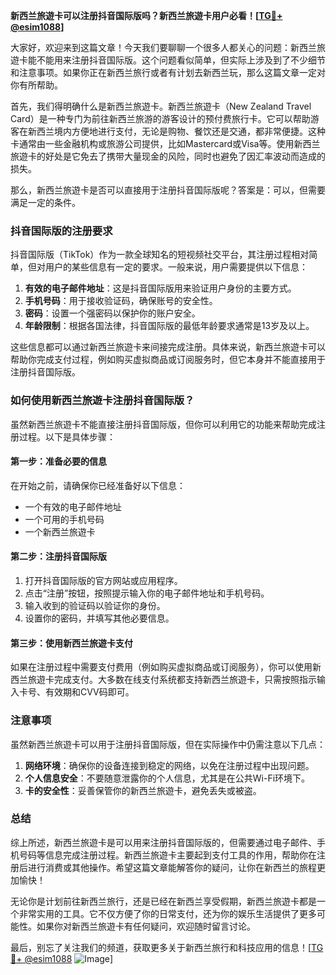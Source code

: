 **新西兰旅遊卡可以注册抖音国际版吗？新西兰旅遊卡用户必看！[[TG💪+ @esim1088](https://t.me/s/esim1088)]**

大家好，欢迎来到这篇文章！今天我们要聊聊一个很多人都关心的问题：新西兰旅遊卡能不能用来注册抖音国际版。这个问题看似简单，但实际上涉及到了不少细节和注意事项。如果你正在新西兰旅行或者有计划去新西兰玩，那么这篇文章一定对你有所帮助。

首先，我们得明确什么是新西兰旅遊卡。新西兰旅遊卡（New Zealand Travel Card）是一种专门为前往新西兰旅游的游客设计的预付费旅行卡。它可以帮助游客在新西兰境内方便地进行支付，无论是购物、餐饮还是交通，都非常便捷。这种卡通常由一些金融机构或旅游公司提供，比如Mastercard或Visa等。使用新西兰旅遊卡的好处是它免去了携带大量现金的风险，同时也避免了因汇率波动而造成的损失。

那么，新西兰旅遊卡是否可以直接用于注册抖音国际版呢？答案是：可以，但需要满足一定的条件。

### 抖音国际版的注册要求

抖音国际版（TikTok）作为一款全球知名的短视频社交平台，其注册过程相对简单，但对用户的某些信息有一定的要求。一般来说，用户需要提供以下信息：

1. **有效的电子邮件地址**：这是抖音国际版用来验证用户身份的主要方式。
2. **手机号码**：用于接收验证码，确保账号的安全性。
3. **密码**：设置一个强密码以保护你的账户安全。
4. **年龄限制**：根据各国法律，抖音国际版的最低年龄要求通常是13岁及以上。

这些信息都可以通过新西兰旅遊卡来间接完成注册。具体来说，新西兰旅遊卡可以帮助你完成支付过程，例如购买虚拟商品或订阅服务时，但它本身并不能直接用于注册抖音国际版。

### 如何使用新西兰旅遊卡注册抖音国际版？

虽然新西兰旅遊卡不能直接注册抖音国际版，但你可以利用它的功能来帮助完成注册过程。以下是具体步骤：

#### 第一步：准备必要的信息
在开始之前，请确保你已经准备好以下信息：
- 一个有效的电子邮件地址
- 一个可用的手机号码
- 一个新西兰旅遊卡

#### 第二步：注册抖音国际版
1. 打开抖音国际版的官方网站或应用程序。
2. 点击“注册”按钮，按照提示输入你的电子邮件地址和手机号码。
3. 输入收到的验证码以验证你的身份。
4. 设置你的密码，并填写其他必要信息。

#### 第三步：使用新西兰旅遊卡支付
如果在注册过程中需要支付费用（例如购买虚拟商品或订阅服务），你可以使用新西兰旅遊卡完成支付。大多数在线支付系统都支持新西兰旅遊卡，只需按照指示输入卡号、有效期和CVV码即可。

### 注意事项

虽然新西兰旅遊卡可以用于注册抖音国际版，但在实际操作中仍需注意以下几点：

1. **网络环境**：确保你的设备连接到稳定的网络，以免在注册过程中出现问题。
2. **个人信息安全**：不要随意泄露你的个人信息，尤其是在公共Wi-Fi环境下。
3. **卡的安全性**：妥善保管你的新西兰旅遊卡，避免丢失或被盗。

### 总结

综上所述，新西兰旅遊卡是可以用来注册抖音国际版的，但需要通过电子邮件、手机号码等信息完成注册过程。新西兰旅遊卡主要起到支付工具的作用，帮助你在注册后进行消费或其他操作。希望这篇文章能解答你的疑问，让你在新西兰的旅程更加愉快！

无论你是计划前往新西兰旅行，还是已经在新西兰享受假期，新西兰旅遊卡都是一个非常实用的工具。它不仅方便了你的日常支付，还为你的娱乐生活提供了更多可能性。如果你对新西兰旅遊卡有任何疑问，欢迎随时留言讨论。

最后，别忘了关注我们的频道，获取更多关于新西兰旅行和科技应用的信息！[[TG💪+ @esim1088](https://t.me/s/esim1088) ![Image](https://i.postimg.cc/4NQfJmqS/Snipaste-2025-05-13-00-14-12.png)]